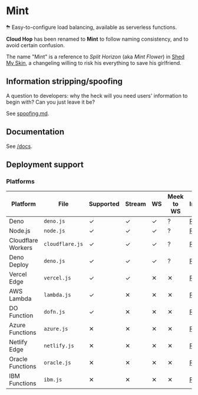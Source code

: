# Mint
⛈ Easy-to-configure load balancing, available as serverless functions.

**Cloud Hop** has been renamed to **Mint** to follow naming consistency, and to avoid certain confusion.

The name "Mint" is a reference to _Split Horizon_ (aka _Mint Flower_) in [Shed My Skin](https://www.fimfiction.net/story/406711/shed-my-skin), a changeling willing to risk his everything to save his girlfriend.

## Information stripping/spoofing
A question to developers: why the heck will you need users' information to begin with? Can you just leave it be?

See [spoofing.md](docs/spoofing.md).

## Documentation
See [/docs](docs/README.md).

## Deployment support
### Platforms
| Platform | File | Supported | Stream | WS | Meek to WS | Instructions |
| -------- | ---- | --------- | ------ | -- | ---------- | ------------ |
| Deno | `deno.js` | ✓ | ✓ | ✓ | ? | [Read](docs/deploy/deno.md) |
| Node.js | `node.js` | ✓ | ✓ | ✓ | ? | [Read](docs/deploy/node.md) |
| Cloudflare Workers | `cloudflare.js` | ✓ | ✓ | ✓ | ? | [Read](docs/deploy/cloudflare.md) |
| Deno Deploy | `deno.js` | ✓ | ✓ | ✓ | ? | [Read](docs/deploy/denoDeploy.md) |
| Vercel Edge | `vercel.js` | ✓ | ✓ | ✕ | ✕ | [Read](docs/deploy/vercel.md) |
| AWS Lambda | `lambda.js` | ✓ | ✕ | ✕ | ✕ | [Read](docs/deploy/lambda.md) |
| DO Function | `dofn.js` | ✓ | ✕ | ✕ | ✕ | [Read](docs/deploy/dofn.md) |
| Azure Functions | `azure.js` | ✕ | ✕ | ✕ | ✕ | [Read](docs/deploy/azure.md) |
| Netlify Edge | `netlify.js` | ✕ | ✕ | ✕ | ✕ | [Read](docs/deploy/netlify.md) |
| Oracle Functions | `oracle.js` | ✕ | ✕ | ✕ | ✕ | [Read](docs/deploy/oracle.md) |
| IBM Functions | `ibm.js` | ✕ | ✕ | ✕ | ✕ | [Read](docs/deploy/ibm.md) |